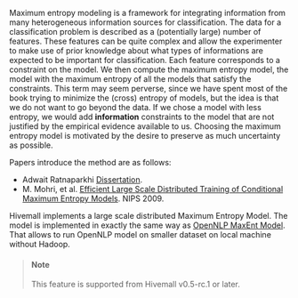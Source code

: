 <!--
  Licensed to the Apache Software Foundation (ASF) under one
  or more contributor license agreements.  See the NOTICE file
  distributed with this work for additional information
  regarding copyright ownership.  The ASF licenses this file
  to you under the Apache License, Version 2.0 (the
  "License"); you may not use this file except in compliance
  with the License.  You may obtain a copy of the License at

    http://www.apache.org/licenses/LICENSE-2.0

  Unless required by applicable law or agreed to in writing,
  software distributed under the License is distributed on an
  "AS IS" BASIS, WITHOUT WARRANTIES OR CONDITIONS OF ANY
  KIND, either express or implied.  See the License for the
  specific language governing permissions and limitations
  under the License.
-->

Maximum entropy modeling is a framework for integrating information from many heterogeneous information sources for classification.  The data for a  classification problem is described as a (potentially large) number of features.  These features can be quite complex and allow the experimenter to make use of prior knowledge about what types of informations are expected to be important for classification. Each feature corresponds to a constraint on the model.  We then compute the maximum entropy model, the model with the maximum entropy of all the models that satisfy the constraints.  This term may seem perverse, since we have spent most of the book trying to minimize the (cross) entropy of models, but the idea is that we do not want to go beyond the data.  If we chose a model with less entropy, we would add **information** constraints to the model that are not justified by the empirical evidence available to us. Choosing the maximum entropy model is motivated by the desire to preserve as much uncertainty as possible. 

Papers introduce the method are as follows:

- Adwait Ratnaparkhi [Dissertation](ftp://ftp.cis.upenn.edu/pub/ircs/tr/98-15/98-15.ps.gz).
- M. Mohri, et al. [Efficient Large Scale Distributed Training of Conditional Maximum Entropy Models](http://www.cs.nyu.edu/~mohri/pub/maxent.pdf). NIPS 2009.

Hivemall implements a large scale distributed Maximum Entropy Model. The model is implemented in exactly the same way as [OpenNLP MaxEnt Model](http://maxent.sourceforge.net/about.html). That allows to run OpenNLP model on smaller dataset on local machine without Hadoop.

<!-- toc -->

> #### Note
> This feature is supported from Hivemall v0.5-rc.1 or later.


